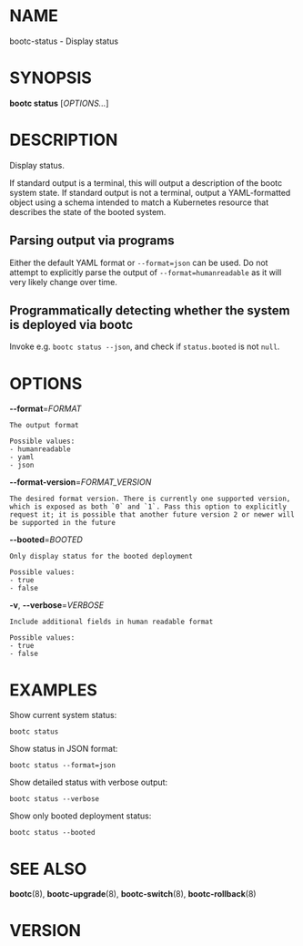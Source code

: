 # NAME

bootc-status - Display status

# SYNOPSIS

**bootc status** [*OPTIONS...*]

# DESCRIPTION

Display status.

If standard output is a terminal, this will output a description of the bootc system state.
If standard output is not a terminal, output a YAML-formatted object using a schema
intended to match a Kubernetes resource that describes the state of the booted system.

## Parsing output via programs

Either the default YAML format or `--format=json` can be used. Do not attempt to
explicitly parse the output of `--format=humanreadable` as it will very likely
change over time.

## Programmatically detecting whether the system is deployed via bootc

Invoke e.g. `bootc status --json`, and check if `status.booted` is not `null`.

# OPTIONS

<!-- BEGIN GENERATED OPTIONS -->
**--format**=*FORMAT*

    The output format

    Possible values:
    - humanreadable
    - yaml
    - json

**--format-version**=*FORMAT_VERSION*

    The desired format version. There is currently one supported version, which is exposed as both `0` and `1`. Pass this option to explicitly request it; it is possible that another future version 2 or newer will be supported in the future

**--booted**=*BOOTED*

    Only display status for the booted deployment

    Possible values:
    - true
    - false

**-v**, **--verbose**=*VERBOSE*

    Include additional fields in human readable format

    Possible values:
    - true
    - false

<!-- END GENERATED OPTIONS -->

# EXAMPLES

Show current system status:

    bootc status

Show status in JSON format:

    bootc status --format=json

Show detailed status with verbose output:

    bootc status --verbose

Show only booted deployment status:

    bootc status --booted

# SEE ALSO

**bootc**(8), **bootc-upgrade**(8), **bootc-switch**(8), **bootc-rollback**(8)

# VERSION

<!-- VERSION PLACEHOLDER -->
